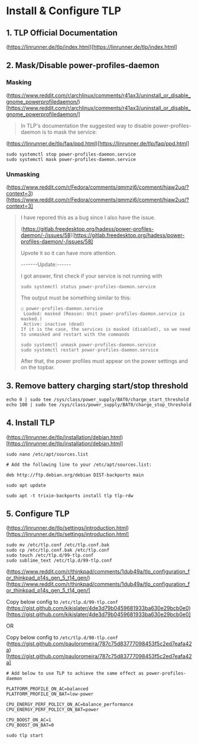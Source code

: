# Install & Configure TLP

## 1. TLP Official Documentation

(https://linrunner.de/tlp/index.html)[https://linrunner.de/tlp/index.html]

## 2. Mask/Disable power-profiles-daemon

### Masking

(https://www.reddit.com/r/archlinux/comments/r41ax3/uninstall_or_disable_gnome_powerprofiledaemon/)[https://www.reddit.com/r/archlinux/comments/r41ax3/uninstall_or_disable_gnome_powerprofiledaemon/]

> In TLP's documentation the suggested way to disable power-profiles-daemon is to mask the service:

(https://linrunner.de/tlp/faq/ppd.html)[https://linrunner.de/tlp/faq/ppd.html]

```
sudo systemctl stop power-profiles-daemon.service
sudo systemctl mask power-profiles-daemon.service
```

### Unmasking

(https://www.reddit.com/r/Fedora/comments/qmmzj6/comment/hjaw2uq/?context=3)[https://www.reddit.com/r/Fedora/comments/qmmzj6/comment/hjaw2uq/?context=3]

> I have repored this as a bug since I also have the issue.
> 
> (https://gitlab.freedesktop.org/hadess/power-profiles-daemon/-/issues/58)[https://gitlab.freedesktop.org/hadess/power-profiles-daemon/-/issues/58]
> 
> Upvote it so it can have more attention.
> 
> -------Update:------
> 
> I got answer, first check if your service is not running with
> 
> ```
> sudo systemctl status power-profiles-daemon.service
> ```
> 
> The output must be something similar to this:
> 
> ```
> ○ power-profiles-daemon.service
>  Loaded: masked (Reason: Unit power-profiles-daemon.service is masked.)
>  Active: inactive (dead)
> If it is the case, the services is masked (disabled), so we need to unmasked and restart with the commands
> ```
> ```
> sudo systemctl unmask power-profiles-daemon.service
> sudo systemctl restart power-profiles-daemon.service
> ```
> 
> After that, the power profiles must appear on the power settings and on the topbar.

## 3. Remove battery charging start/stop threshold

```
echo 0 | sudo tee /sys/class/power_supply/BAT0/charge_start_threshold
echo 100 | sudo tee /sys/class/power_supply/BAT0/charge_stop_threshold
```

## 4. Install TLP

(https://linrunner.de/tlp/installation/debian.html)[https://linrunner.de/tlp/installation/debian.html]

```
sudo nano /etc/apt/sources.list

# Add the following line to your /etc/apt/sources.list:

deb http://ftp.debian.org/debian DIST-backports main

sudo apt update

sudo apt -t trixie-backports install tlp tlp-rdw
```

## 5. Configure TLP

(https://linrunner.de/tlp/settings/introduction.html)[https://linrunner.de/tlp/settings/introduction.html]

```
sudo mv /etc/tlp.conf /etc/tlp.conf.bak
sudo cp /etc/tlp.conf.bak /etc/tlp.conf
sudo touch /etc/tlp.d/99-tlp.conf
sudo sublime_text /etc/tlp.d/99-tlp.conf
```

(https://www.reddit.com/r/thinkpad/comments/1dub49a/tlp_configuration_for_thinkpad_p14s_gen_5_t14_gen/)[https://www.reddit.com/r/thinkpad/comments/1dub49a/tlp_configuration_for_thinkpad_p14s_gen_5_t14_gen/]


Copy below config to `/etc/tlp.d/99-tlp.conf`
(https://gist.github.com/kikislater/4de3d79b0459681933ba630e29bcb0e0)[https://gist.github.com/kikislater/4de3d79b0459681933ba630e29bcb0e0]


OR

Copy below config to `/etc/tlp.d/98-tlp.conf`
(https://gist.github.com/pauloromeira/787c75d83777098453f5c2ed7eafa42a)[https://gist.github.com/pauloromeira/787c75d83777098453f5c2ed7eafa42a]

```
# Add below to use TLP to achieve the same effect as power-profiles-daemon

PLATFORM_PROFILE_ON_AC=balanced
PLATFORM_PROFILE_ON_BAT=low-power

CPU_ENERGY_PERF_POLICY_ON_AC=balance_performance
CPU_ENERGY_PERF_POLICY_ON_BAT=power

CPU_BOOST_ON_AC=1
CPU_BOOST_ON_BAT=0
```

```
sudo tlp start
```

